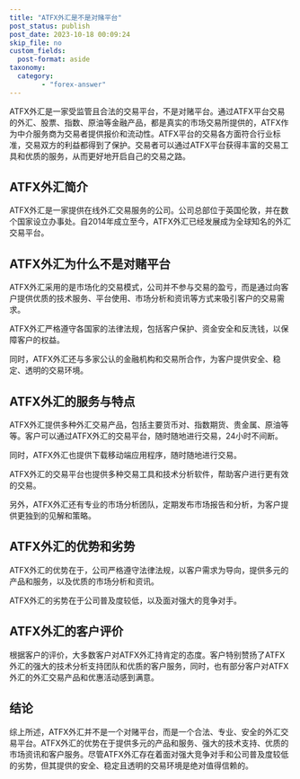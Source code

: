 ```yaml
---
title: "ATFX外汇是不是对赌平台"
post_status: publish
post_date: 2023-10-18 00:09:24
skip_file: no
custom_fields: 
  post-format: aside
taxonomy:
  category:
        - "forex-answer"
---
```


ATFX外汇是一家受监管且合法的交易平台，不是对赌平台。通过ATFX平台交易的外汇、股票、指数、原油等金融产品，都是真实的市场交易所提供的，ATFX作为中介服务商为交易者提供报价和流动性。ATFX平台的交易各方面符合行业标准，交易双方的利益都得到了保护。交易者可以通过ATFX平台获得丰富的交易工具和优质的服务，从而更好地开启自己的交易之路。

## ATFX外汇简介

ATFX外汇是一家提供在线外汇交易服务的公司。公司总部位于英国伦敦，并在数个国家设立办事处。自2014年成立至今，ATFX外汇已经发展成为全球知名的外汇交易平台。

## ATFX外汇为什么不是对赌平台

ATFX外汇采用的是市场化的交易模式，公司并不参与交易的盈亏，而是通过向客户提供优质的技术服务、平台使用、市场分析和资讯等方式来吸引客户的交易需求。

ATFX外汇严格遵守各国家的法律法规，包括客户保护、资金安全和反洗钱，以保障客户的权益。

同时，ATFX外汇还与多家公认的金融机构和交易所合作，为客户提供安全、稳定、透明的交易环境。

## ATFX外汇的服务与特点

ATFX外汇提供多种外汇交易产品，包括主要货币对、指数期货、贵金属、原油等等。客户可以通过ATFX外汇的交易平台，随时随地进行交易，24小时不间断。

同时，ATFX外汇也提供下载移动端应用程序，随时随地进行交易。

ATFX外汇的交易平台也提供多种交易工具和技术分析软件，帮助客户进行更有效的交易。

另外，ATFX外汇还有专业的市场分析团队，定期发布市场报告和分析，为客户提供更独到的见解和策略。

## ATFX外汇的优势和劣势

ATFX外汇的优势在于，公司严格遵守法律法规，以客户需求为导向，提供多元的产品和服务，以及优质的市场分析和资讯。

ATFX外汇的劣势在于公司普及度较低，以及面对强大的竞争对手。

## ATFX外汇的客户评价

根据客户的评价，大多数客户对ATFX外汇持肯定的态度。客户特别赞扬了ATFX外汇的强大的技术分析支持团队和优质的客户服务，同时，也有部分客户对ATFX外汇的外汇交易产品和优惠活动感到满意。

## 结论

综上所述，ATFX外汇并不是一个对赌平台，而是一个合法、专业、安全的外汇交易平台。ATFX外汇的优势在于提供多元的产品和服务、强大的技术支持、优质的市场资讯和客户服务。尽管ATFX外汇存在着面对强大竞争对手和公司普及度较低的劣势，但其提供的安全、稳定且透明的交易环境是绝对值得信赖的。 
